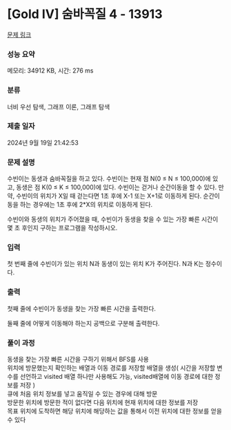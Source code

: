 # [Gold IV] 숨바꼭질 4 - 13913 

[문제 링크](https://www.acmicpc.net/problem/13913) 

### 성능 요약

메모리: 34912 KB, 시간: 276 ms

### 분류

너비 우선 탐색, 그래프 이론, 그래프 탐색

### 제출 일자

2024년 9월 19일 21:42:53

### 문제 설명

<p>수빈이는 동생과 숨바꼭질을 하고 있다. 수빈이는 현재 점 N(0 ≤ N ≤ 100,000)에 있고, 동생은 점 K(0 ≤ K ≤ 100,000)에 있다. 수빈이는 걷거나 순간이동을 할 수 있다. 만약, 수빈이의 위치가 X일 때 걷는다면 1초 후에 X-1 또는 X+1로 이동하게 된다. 순간이동을 하는 경우에는 1초 후에 2*X의 위치로 이동하게 된다.</p>

<p>수빈이와 동생의 위치가 주어졌을 때, 수빈이가 동생을 찾을 수 있는 가장 빠른 시간이 몇 초 후인지 구하는 프로그램을 작성하시오.</p>

### 입력 

 <p>첫 번째 줄에 수빈이가 있는 위치 N과 동생이 있는 위치 K가 주어진다. N과 K는 정수이다.</p>

### 출력 

 <p>첫째 줄에 수빈이가 동생을 찾는 가장 빠른 시간을 출력한다.</p>

<p>둘째 줄에 어떻게 이동해야 하는지 공백으로 구분해 출력한다.</p>

### 풀이 과정

동생을 찾는 가장 빠른 시간을 구하기 위해서 BFS를 사용<br>
위치에 방문했는지 확인하는 배열과 이동 경로를 저장할 배열을 생성( 시간을 저장할 변수를 선언하고 visited 배열 하나만 사용해도 가능, visited배열에 이동 경로에 대한 정보를 저장 )<br>
큐에 처음 위치 정보를 넣고 움직일 수 있는 경우에 대해 방문<br>
방문한 위치에 방문한 적이 없다면 다음 위치에 현재 위치에 대한 정보를 저장<br>
목표 위치에 도착하면 해당 위치에 해당하는 값을 통해서 이전 위치에 대한 정보를 얻을 수 있다